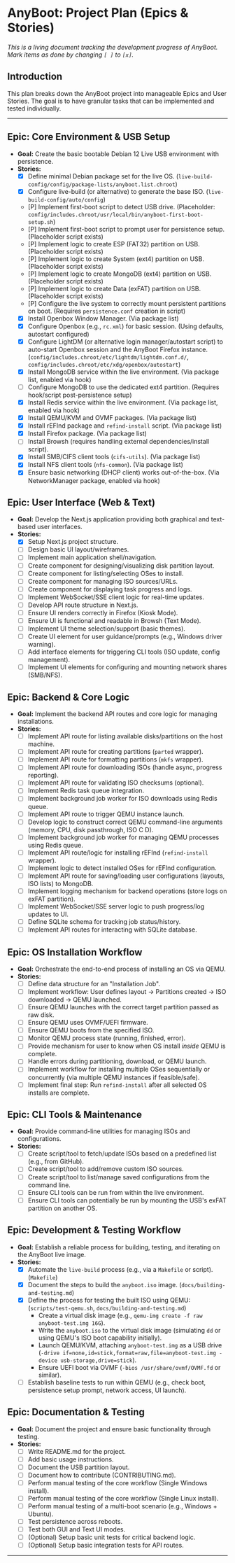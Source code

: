 # AnyBoot: Project Plan (Epics & Stories)

*This is a living document tracking the development progress of AnyBoot. Mark items as done by changing `[ ]` to `[x]`.*

## Introduction

This plan breaks down the AnyBoot project into manageable Epics and User Stories. The goal is to have granular tasks that can be implemented and tested individually.

---

## Epic: Core Environment & USB Setup

*   **Goal:** Create the basic bootable Debian 12 Live USB environment with persistence.
*   **Stories:**
    *   [X] Define minimal Debian package set for the live OS. (`live-build-config/config/package-lists/anyboot.list.chroot`)
    *   [X] Configure live-build (or alternative) to generate the base ISO. (`live-build-config/auto/config`)
    *   [P] Implement first-boot script to detect USB drive. (Placeholder: `config/includes.chroot/usr/local/bin/anyboot-first-boot-setup.sh`)
    *   [P] Implement first-boot script to prompt user for persistence setup. (Placeholder script exists)
    *   [P] Implement logic to create ESP (FAT32) partition on USB. (Placeholder script exists)
    *   [P] Implement logic to create System (ext4) partition on USB. (Placeholder script exists)
    *   [P] Implement logic to create MongoDB (ext4) partition on USB. (Placeholder script exists)
    *   [P] Implement logic to create Data (exFAT) partition on USB. (Placeholder script exists)
    *   [P] Configure the live system to correctly mount persistent partitions on boot. (Requires `persistence.conf` creation in script)
    *   [X] Install Openbox Window Manager. (Via package list)
    *   [X] Configure Openbox (e.g., `rc.xml`) for basic session. (Using defaults, autostart configured)
    *   [X] Configure LightDM (or alternative login manager/autostart script) to auto-start Openbox session and the AnyBoot Firefox instance. (`config/includes.chroot/etc/lightdm/lightdm.conf.d/`, `config/includes.chroot/etc/xdg/openbox/autostart`)
    *   [X] Install MongoDB service within the live environment. (Via package list, enabled via hook)
    *   [ ] Configure MongoDB to use the dedicated ext4 partition. (Requires hook/script post-persistence setup)
    *   [X] Install Redis service within the live environment. (Via package list, enabled via hook)
    *   [X] Install QEMU/KVM and OVMF packages. (Via package list)
    *   [X] Install rEFInd package and `refind-install` script. (Via package list)
    *   [X] Install Firefox package. (Via package list)
    *   [ ] Install Browsh (requires handling external dependencies/install script).
    *   [X] Install SMB/CIFS client tools (`cifs-utils`). (Via package list)
    *   [X] Install NFS client tools (`nfs-common`). (Via package list)
    *   [X] Ensure basic networking (DHCP client) works out-of-the-box. (Via NetworkManager package, enabled via hook)

## Epic: User Interface (Web & Text)

*   **Goal:** Develop the Next.js application providing both graphical and text-based user interfaces.
*   **Stories:**
    *   [X] Setup Next.js project structure.
    *   [ ] Design basic UI layout/wireframes.
    *   [ ] Implement main application shell/navigation.
    *   [ ] Create component for designing/visualizing disk partition layout.
    *   [ ] Create component for listing/selecting OSes to install.
    *   [ ] Create component for managing ISO sources/URLs.
    *   [ ] Create component for displaying task progress and logs.
    *   [ ] Implement WebSocket/SSE client logic for real-time updates.
    *   [ ] Develop API route structure in Next.js.
    *   [ ] Ensure UI renders correctly in Firefox (Kiosk Mode).
    *   [ ] Ensure UI is functional and readable in Browsh (Text Mode).
    *   [ ] Implement UI theme selection/support (basic themes).
    *   [ ] Create UI element for user guidance/prompts (e.g., Windows driver warning).
    *   [ ] Add interface elements for triggering CLI tools (ISO update, config management).
    *   [ ] Implement UI elements for configuring and mounting network shares (SMB/NFS).

## Epic: Backend & Core Logic

*   **Goal:** Implement the backend API routes and core logic for managing installations.
*   **Stories:**
    *   [ ] Implement API route for listing available disks/partitions on the host machine.
    *   [ ] Implement API route for creating partitions (`parted` wrapper).
    *   [ ] Implement API route for formatting partitions (`mkfs` wrapper).
    *   [ ] Implement API route for downloading ISOs (handle async, progress reporting).
    *   [ ] Implement API route for validating ISO checksums (optional).
    *   [ ] Implement Redis task queue integration.
    *   [ ] Implement background job worker for ISO downloads using Redis queue.
    *   [ ] Implement API route to trigger QEMU instance launch.
    *   [ ] Develop logic to construct correct QEMU command-line arguments (memory, CPU, disk passthrough, ISO C D).
    *   [ ] Implement background job worker for managing QEMU processes using Redis queue.
    *   [ ] Implement API route/logic for installing rEFInd (`refind-install` wrapper).
    *   [ ] Implement logic to detect installed OSes for rEFInd configuration.
    *   [ ] Implement API route for saving/loading user configurations (layouts, ISO lists) to MongoDB.
    *   [ ] Implement logging mechanism for backend operations (store logs on exFAT partition).
    *   [ ] Implement WebSocket/SSE server logic to push progress/log updates to UI.
    *   [ ] Define SQLite schema for tracking job status/history.
    *   [ ] Implement API routes for interacting with SQLite database.

## Epic: OS Installation Workflow

*   **Goal:** Orchestrate the end-to-end process of installing an OS via QEMU.
*   **Stories:**
    *   [ ] Define data structure for an "Installation Job".
    *   [ ] Implement workflow: User defines layout -> Partitions created -> ISO downloaded -> QEMU launched.
    *   [ ] Ensure QEMU launches with the correct target partition passed as raw disk.
    *   [ ] Ensure QEMU uses OVMF/UEFI firmware.
    *   [ ] Ensure QEMU boots from the specified ISO.
    *   [ ] Monitor QEMU process state (running, finished, error).
    *   [ ] Provide mechanism for user to know when OS install *inside* QEMU is complete.
    *   [ ] Handle errors during partitioning, download, or QEMU launch.
    *   [ ] Implement workflow for installing multiple OSes sequentially or concurrently (via multiple QEMU instances if feasible/safe).
    *   [ ] Implement final step: Run `refind-install` after all selected OS installs are complete.

## Epic: CLI Tools & Maintenance

*   **Goal:** Provide command-line utilities for managing ISOs and configurations.
*   **Stories:**
    *   [ ] Create script/tool to fetch/update ISOs based on a predefined list (e.g., from GitHub).
    *   [ ] Create script/tool to add/remove custom ISO sources.
    *   [ ] Create script/tool to list/manage saved configurations from the command line.
    *   [ ] Ensure CLI tools can be run from within the live environment.
    *   [ ] Ensure CLI tools can potentially be run by mounting the USB's exFAT partition on another OS.

## Epic: Development & Testing Workflow
*   **Goal:** Establish a reliable process for building, testing, and iterating on the AnyBoot live image.
*   **Stories:**
    *   [X] Automate the `live-build` process (e.g., via a `Makefile` or script). (`Makefile`)
    *   [X] Document the steps to build the `anyboot.iso` image. (`docs/building-and-testing.md`)
    *   [X] Define the process for testing the built ISO using QEMU: (`scripts/test-qemu.sh`, `docs/building-and-testing.md`)
        *   Create a virtual disk image (e.g., `qemu-img create -f raw anyboot-test.img 16G`).
        *   Write the `anyboot.iso` to the virtual disk image (simulating `dd` or using QEMU's ISO boot capability initially).
        *   Launch QEMU/KVM, attaching `anyboot-test.img` as a USB drive (`-drive if=none,id=stick,format=raw,file=anyboot-test.img -device usb-storage,drive=stick`).
        *   Ensure UEFI boot via OVMF (`-bios /usr/share/ovmf/OVMF.fd` or similar).
    *   [ ] Establish baseline tests to run within QEMU (e.g., check boot, persistence setup prompt, network access, UI launch).

## Epic: Documentation & Testing

*   **Goal:** Document the project and ensure basic functionality through testing.
*   **Stories:**
    *   [ ] Write README.md for the project.
    *   [ ] Add basic usage instructions.
    *   [ ] Document the USB partition layout.
    *   [ ] Document how to contribute (CONTRIBUTING.md).
    *   [ ] Perform manual testing of the core workflow (Single Windows install).
    *   [ ] Perform manual testing of the core workflow (Single Linux install).
    *   [ ] Perform manual testing of a multi-boot scenario (e.g., Windows + Ubuntu).
    *   [ ] Test persistence across reboots.
    *   [ ] Test both GUI and Text UI modes.
    *   [ ] (Optional) Setup basic unit tests for critical backend logic.
    *   [ ] (Optional) Setup basic integration tests for API routes.

---